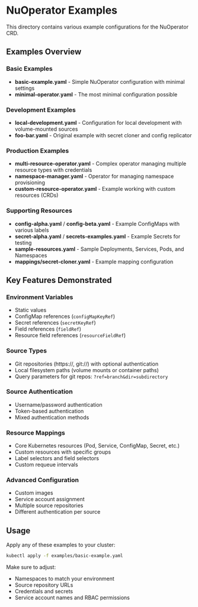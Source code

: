 # NuOperator Examples

This directory contains various example configurations for the NuOperator CRD.

## Examples Overview

### Basic Examples
- **basic-example.yaml** - Simple NuOperator configuration with minimal settings
- **minimal-operator.yaml** - The most minimal configuration possible

### Development Examples
- **local-development.yaml** - Configuration for local development with volume-mounted sources
- **foo-bar.yaml** - Original example with secret cloner and config replicator

### Production Examples
- **multi-resource-operator.yaml** - Complex operator managing multiple resource types with credentials
- **namespace-manager.yaml** - Operator for managing namespace provisioning
- **custom-resource-operator.yaml** - Example working with custom resources (CRDs)

### Supporting Resources
- **config-alpha.yaml** / **config-beta.yaml** - Example ConfigMaps with various labels
- **secret-alpha.yaml** / **secrets-examples.yaml** - Example Secrets for testing
- **sample-resources.yaml** - Sample Deployments, Services, Pods, and Namespaces
- **mappings/secret-cloner.yaml** - Example mapping configuration

## Key Features Demonstrated

### Environment Variables
- Static values
- ConfigMap references (`configMapKeyRef`)
- Secret references (`secretKeyRef`)
- Field references (`fieldRef`)
- Resource field references (`resourceFieldRef`)

### Source Types
- Git repositories (https://, git://) with optional authentication
- Local filesystem paths (volume mounts or container paths)
- Query parameters for git repos: `?ref=branch&dir=subdirectory`

### Source Authentication
- Username/password authentication
- Token-based authentication
- Mixed authentication methods

### Resource Mappings
- Core Kubernetes resources (Pod, Service, ConfigMap, Secret, etc.)
- Custom resources with specific groups
- Label selectors and field selectors
- Custom requeue intervals

### Advanced Configuration
- Custom images
- Service account assignment
- Multiple source repositories
- Different authentication per source

## Usage

Apply any of these examples to your cluster:

```bash
kubectl apply -f examples/basic-example.yaml
```

Make sure to adjust:
- Namespaces to match your environment
- Source repository URLs
- Credentials and secrets
- Service account names and RBAC permissions
